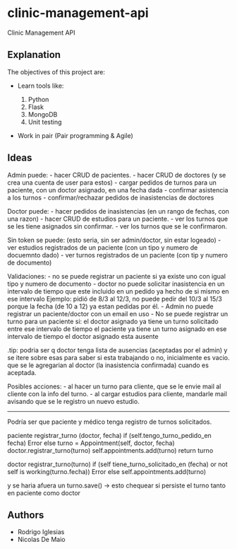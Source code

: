 # clinic-management-api
Clinic Management API

## Explanation

The objectives of this project are:
* Learn tools like:
    1. Python 
    2. Flask 
    3. MongoDB 
    4. Unit testing

* Work in pair (Pair programming & Agile)

## Ideas

Admin puede: 
    - hacer CRUD de pacientes.
    - hacer CRUD de doctores (y se crea una cuenta de user para estos)
    - cargar pedidos de turnos para un paciente, con un doctor asignado, en una fecha dada
    - confirmar asistencia a los turnos
    - confirmar/rechazar pedidos de inasistencias de doctores

Doctor puede:
    - hacer pedidos de inasistencias (en un rango de fechas, con una razon)
    - hacer CRUD de estudios para un paciente.
    - ver los turnos que se les tiene asignados sin confirmar.
    - ver los turnos que se le confirmaron.

Sin token se puede: (esto seria, sin ser admin/doctor, sin estar logeado)
    - ver estudios registrados de un paciente (con un tipo y numero de docuemnto dado)
    - ver turnos registrados de un paciente (con tip y numero de documento)

Validaciones:
    - no se puede registrar un paciente si ya existe uno con igual tipo y numero de documento 
    - doctor no puede solicitar inasistencia en un intervalo de tiempo que este incluido en un
       pedido ya hecho de si mismo en ese intervalo
       Ejemplo: pidió de 8/3 al 12/3, no puede pedir del 10/3 al 15/3 porque la fecha (de 10 a 12) ya estan pedidas por él.
    - Admin no puede registrar un paciente/doctor con un email en uso
    - No se puede registrar un turno para un paciente si:
        el doctor asignado ya tiene un turno solicitado entre ese intervalo de tiempo
        el paciente ya tiene un turno asignado en ese intervalo de tiempo
        el doctor asignado esta ausente
        
.tip: podria ser q doctor tenga lista de ausencias (aceptadas por el admin)
    y se itere sobre esas para saber si esta trabajando o no, inicialmente es vacio.
    que se le agregarian al doctor (la inasistencia confirmada) cuando es aceptada.

Posibles acciones:
    - al hacer un turno para cliente, que se le envie mail al cliente con la info del turno.
    - al cargar estudios para cliente, mandarle mail avisando que se le registro un nuevo estudio.

---

Podría ser que paciente y médico tenga registro de turnos solicitados.

paciente registrar_turno (doctor, fecha)
    if (self.tengo_turno_pedido_en fecha)
        Error
    else
        turno = Appointment(self, doctor, fecha)
        doctor.registrar_turno(turno)
        self.appointments.add(turno)
        return turno

doctor registrar_turno(turno)
    if (self tiene_turno_solicitado_en (fecha) or not self is working(turno.fecha))
        Error
    else
        self.appointments.add(turno)

y se haria afuera un turno.save() -> esto chequear si persiste el turno tanto en paciente como doctor
        

## Authors
* Rodrigo Iglesias
* Nicolas De Maio